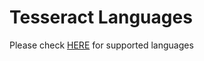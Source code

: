 # Tesseract Languages

Please check [HERE](https://tesseract-ocr.github.io/tessdoc/Data-Files#data-files-for-version-400-november-29-2016) for supported languages

